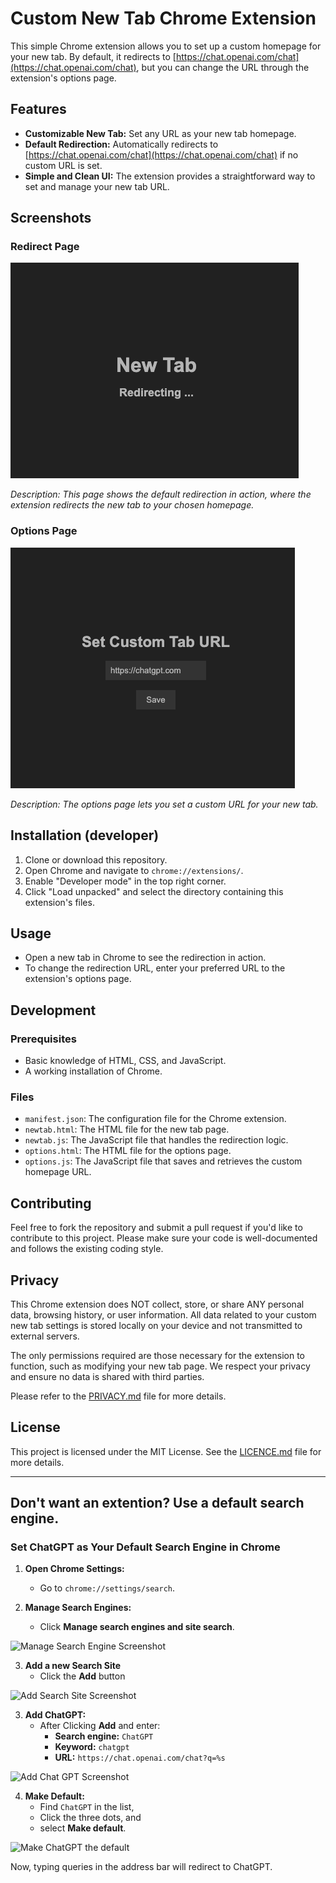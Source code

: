 # Custom New Tab Chrome Extension

This simple Chrome extension allows you to set up a custom homepage for your new tab. By default, it redirects to [https://chat.openai.com/chat](https://chat.openai.com/chat), but you can change the URL through the extension's options page.

## Features

- **Customizable New Tab:** Set any URL as your new tab homepage.
- **Default Redirection:** Automatically redirects to [https://chat.openai.com/chat](https://chat.openai.com/chat) if no custom URL is set.
- **Simple and Clean UI:** The extension provides a straightforward way to set and manage your new tab URL.

## Screenshots

### Redirect Page

![Redirect Page](images/redirect_page.png)

_Description: This page shows the default redirection in action, where the extension redirects the new tab to your chosen homepage._

### Options Page

![Options Page](images/options_page.png)

_Description: The options page lets you set a custom URL for your new tab._

## Installation (developer)

1. Clone or download this repository.
2. Open Chrome and navigate to `chrome://extensions/`.
3. Enable "Developer mode" in the top right corner.
4. Click "Load unpacked" and select the directory containing this extension's files.

## Usage

- Open a new tab in Chrome to see the redirection in action.
- To change the redirection URL, enter your preferred URL to the extension's options page.

## Development

### Prerequisites

- Basic knowledge of HTML, CSS, and JavaScript.
- A working installation of Chrome.

### Files

- `manifest.json`: The configuration file for the Chrome extension.
- `newtab.html`: The HTML file for the new tab page.
- `newtab.js`: The JavaScript file that handles the redirection logic.
- `options.html`: The HTML file for the options page.
- `options.js`: The JavaScript file that saves and retrieves the custom homepage URL.

## Contributing

Feel free to fork the repository and submit a pull request if you'd like to contribute to this project. Please make sure your code is well-documented and follows the existing coding style.

## Privacy

This Chrome extension does NOT collect, store, or share ANY personal data, browsing history, or user information. All data related to your custom new tab settings is stored locally on your device and not transmitted to external servers. 

The only permissions required are those necessary for the extension to function, such as modifying your new tab page. We respect your privacy and ensure no data is shared with third parties.

Please refer to the [PRIVACY.md](./PRIVACY.md) file for more details.

## License

This project is licensed under the MIT License. See the [LICENCE.md](./LICENSE.md) file for more details.

--- 

## Don't want an extention? Use a default search engine.

### Set ChatGPT as Your Default Search Engine in Chrome

1. **Open Chrome Settings:**
   - Go to `chrome://settings/search`.

2. **Manage Search Engines:**
   - Click **Manage search engines and site search**.

![Manage Search Engine Screenshot](https://github.com/user-attachments/assets/fe4e1f08-c811-45e4-9b22-7d8df02ffd9d)

3. **Add a new Search Site**
   - Click the **Add** button

![Add Search Site Screenshot](https://github.com/user-attachments/assets/b66b1a81-772b-4764-8dee-b5d8367c35d8)

3. **Add ChatGPT:**
   - After Clicking **Add** and enter:
     - **Search engine:** `ChatGPT`
     - **Keyword:** `chatgpt`
     - **URL:** `https://chat.openai.com/chat?q=%s`

![Add Chat GPT Screenshot](https://github.com/user-attachments/assets/e28c5cd9-dae1-44d8-9f8d-5c599ab53a85)


4. **Make Default:**
   - Find `ChatGPT` in the list,
   - Click the three dots, and
   - select **Make default**.
  
![Make ChatGPT the default](https://github.com/user-attachments/assets/d3f86983-0bb9-4ffe-914c-ca08f2e32689)


Now, typing queries in the address bar will redirect to ChatGPT.
